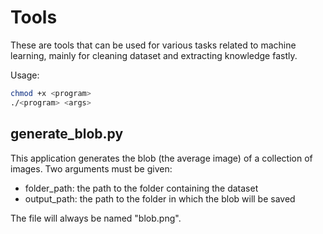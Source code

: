 # Tools

These are tools that can be used for various tasks related to machine learning, mainly for
cleaning dataset and extracting knowledge fastly.

Usage:
```bash
chmod +x <program>
./<program> <args>
```

## generate_blob.py
This application generates the blob (the average image) of a collection of images.
Two arguments must be given:
* folder_path: the path to the folder containing the dataset
* output_path: the path to the folder in which the blob will be saved

The file will always be named "blob.png".